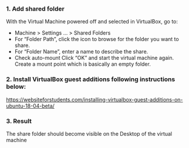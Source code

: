 ### 1. Add shared folder

With the Virtual Machine powered off and selected in VirtualBox, go to:
- Machine > Settings ... > Shared Folders
- For “Folder Path”, click the icon to browse for the folder you want to share.
- For “Folder Name”, enter a name to describe the share.
- Check auto-mount
Click “OK” and start the virtual machine again.
Create a mount point which is basically an empty folder.

### 2. Install VirtualBox guest additions following instructions below:

https://websiteforstudents.com/installing-virtualbox-guest-additions-on-ubuntu-18-04-beta/

### 3. Result

The share folder should become visible on the Desktop of the virtual machine
